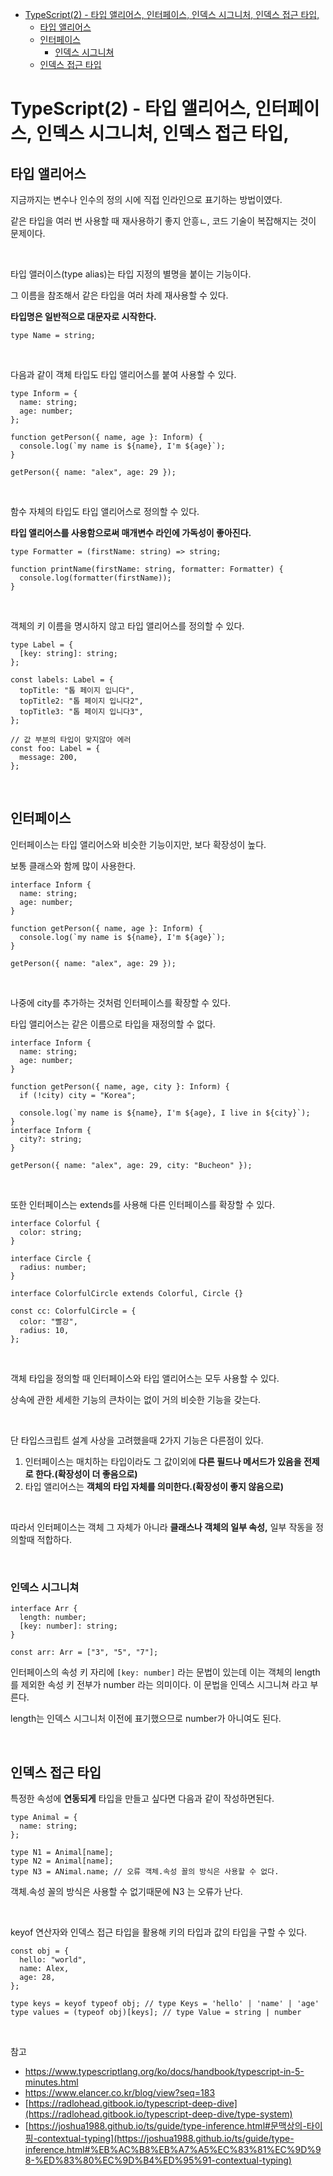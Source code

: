 - [TypeScript(2) - 타입 앨리어스, 인터페이스, 인덱스 시그니처, 인덱스 접근 타입,](#typescript2---타입-앨리어스-인터페이스-인덱스-시그니처-인덱스-접근-타입)
  - [타입 앨리어스](#타입-앨리어스)
  - [인터페이스](#인터페이스)
    - [인덱스 시그니쳐](#인덱스-시그니쳐)
  - [인덱스 접근 타입](#인덱스-접근-타입)

# TypeScript(2) - 타입 앨리어스, 인터페이스, 인덱스 시그니처, 인덱스 접근 타입,

## 타입 앨리어스

지금까지는 변수나 인수의 정의 시에 직접 인라인으로 표기하는 방법이였다.

같은 타입을 여러 번 사용할 때 재사용하기 좋지 안흥ㄴ, 코드 기술이 복잡해지는 것이 문제이다.

<br>

타입 앨러이스(type alias)는 타입 지정의 별명을 붙이는 기능이다.

그 이름을 참조해서 같은 타입을 여러 차례 재사용할 수 있다.

**타입명은 일반적으로 대문자로 시작한다.**

```tsx
type Name = string;
```

<br>

다음과 같이 객체 타입도 타입 앨리어스를 붙여 사용할 수 있다.

```tsx
type Inform = {
  name: string;
  age: number;
};

function getPerson({ name, age }: Inform) {
  console.log(`my name is ${name}, I'm ${age}`);
}

getPerson({ name: "alex", age: 29 });
```

<br>

함수 자체의 타입도 타입 앨리어스로 정의할 수 있다.

**타입 앨리어스를 사용함으로써 매개변수 라인에 가독성이 좋아진다.**

```tsx
type Formatter = (firstName: string) => string;

function printName(firstName: string, formatter: Formatter) {
  console.log(formatter(firstName));
}
```

<br>

객체의 키 이름을 명시하지 않고 타입 앨리어스를 정의할 수 있다.

```tsx
type Label = {
  [key: string]: string;
};

const labels: Label = {
  topTitle: "톱 페이지 입니다",
  topTitle2: "톱 페이지 입니다2",
  topTitle3: "톱 페이지 입니다3",
};

// 값 부분의 타입이 맞지않아 에러
const foo: Label = {
  message: 200,
};
```

<br>

## 인터페이스

인터페이스는 타입 앨리어스와 비슷한 기능이지만, 보다 확장성이 높다.

보통 클래스와 함께 많이 사용한다.

```tsx
interface Inform {
  name: string;
  age: number;
}

function getPerson({ name, age }: Inform) {
  console.log(`my name is ${name}, I'm ${age}`);
}

getPerson({ name: "alex", age: 29 });
```

<br>

나중에 city를 추가하는 것처럼 인터페이스를 확장할 수 있다.

타입 앨리어스는 같은 이름으로 타입을 재정의할 수 없다.

```tsx
interface Inform {
  name: string;
  age: number;
}

function getPerson({ name, age, city }: Inform) {
  if (!city) city = "Korea";

  console.log(`my name is ${name}, I'm ${age}, I live in ${city}`);
}
interface Inform {
  city?: string;
}

getPerson({ name: "alex", age: 29, city: "Bucheon" });
```

<br>

또한 인터페이스는 extends를 사용해 다른 인터페이스를 확장할 수 있다.

```tsx
interface Colorful {
  color: string;
}

interface Circle {
  radius: number;
}

interface ColorfulCircle extends Colorful, Circle {}

const cc: ColorfulCircle = {
  color: "빨강",
  radius: 10,
};
```

<br>

객체 타입을 정의할 때 인터페이스와 타입 앨리어스는 모두 사용할 수 있다.

상속에 관한 세세한 기능의 큰차이는 없이 거의 비슷한 기능을 갖는다.

<br>

단 타입스크립트 설계 사상을 고려했을때 2가지 기능은 다른점이 있다.

1. 인터페이스는 매치하는 타입이라도 그 값이외에 **다른 필드나 메서드가 있음을 전제로 한다.(확장성이 더 좋음으로)**
2. 타입 앨리어스는 **객체의 타입 자체를 의미한다.(확장성이 좋지 않음으로)**

<br>

따라서 인터페이스는 객체 그 자체가 아니라 **클래스나 객체의 일부 속성,** 일부 작동을 정의할때 적합하다.

<br>

### 인덱스 시그니쳐

```tsx
interface Arr {
  length: number;
  [key: number]: string;
}

const arr: Arr = ["3", "5", "7"];
```

인터페이스의 속성 키 자리에 `[key: number]` 라는 문법이 있는데 이는 객체의 length를 제외한 속성 키 전부가 number 라는 의미이다. 이 문법을 인덱스 시그니쳐 라고 부른다.

length는 인덱스 시그니처 이전에 표기했으므로 number가 아니여도 된다.

<br>

## 인덱스 접근 타입

특정한 속성에 **연동되게** 타입을 만들고 싶다면 다음과 같이 작성하면된다.

```tsx
type Animal = {
  name: string;
};

type N1 = Animal[name];
type N2 = Animal[name];
type N3 = ANimal.name; // 오류 객체.속성 꼴의 방식은 사용할 수 없다.
```

객체.속성 꼴의 방식은 사용할 수 없기때문에 N3 는 오류가 난다.

<br>

keyof 연산자와 인덱스 접근 타입을 활용해 키의 타입과 값의 타입을 구할 수 있다.

```tsx
const obj = {
  hello: "world",
  name: Alex,
  age: 28,
};

type keys = keyof typeof obj; // type Keys = 'hello' | 'name' | 'age'
type values = (typeof obj)[keys]; // type Value = string | number
```

<br>

참고

- https://www.typescriptlang.org/ko/docs/handbook/typescript-in-5-minutes.html
- https://www.elancer.co.kr/blog/view?seq=183
- [https://radlohead.gitbook.io/typescript-deep-dive](https://radlohead.gitbook.io/typescript-deep-dive/type-system)
- [https://joshua1988.github.io/ts/guide/type-inference.html#문맥상의-타이핑-contextual-typing](https://joshua1988.github.io/ts/guide/type-inference.html#%EB%AC%B8%EB%A7%A5%EC%83%81%EC%9D%98-%ED%83%80%EC%9D%B4%ED%95%91-contextual-typing)
